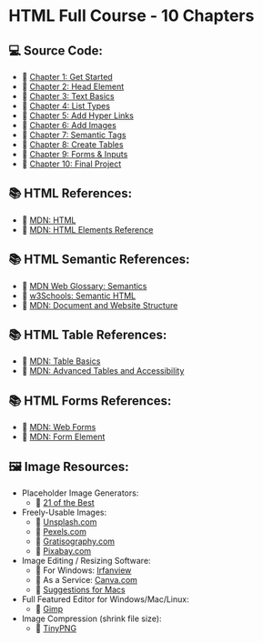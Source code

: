 # HTML Full Course - 10 Chapters

## 💻 Source Code:

- 🔗 [Chapter 1: Get Started](https://github.com/kanishkasubash/frontend-web-development/blob/master/html-full-course/lesson_01.html)
- 🔗 [Chapter 2: Head Element](https://github.com/kanishkasubash/frontend-web-development/blob/master/html-full-course/lesson_02.html)
- 🔗 [Chapter 3: Text Basics](https://github.com/kanishkasubash/frontend-web-development/blob/master/html-full-course/lesson_03.html)
- 🔗 [Chapter 4: List Types](https://github.com/kanishkasubash/frontend-web-development/blob/master/html-full-course/lesson_04.html)
- 🔗 [Chapter 5: Add Hyper Links](https://github.com/kanishkasubash/frontend-web-development/blob/master/html-full-course/lesson_05.html)
- 🔗 [Chapter 6: Add Images](https://github.com/kanishkasubash/frontend-web-development/blob/master/html-full-course/lesson_06.html)
- 🔗 [Chapter 7: Semantic Tags](https://github.com/kanishkasubash/frontend-web-development/blob/master/html-full-course/lesson_07.html)
- 🔗 [Chapter 8: Create Tables](https://github.com/kanishkasubash/frontend-web-development/blob/master/html-full-course/lesson_08.html)
- 🔗 [Chapter 9: Forms & Inputs](https://github.com/kanishkasubash/frontend-web-development/blob/master/html-full-course/lesson_09.html)
- 🔗 [Chapter 10: Final Project](https://github.com/kanishkasubash/frontend-web-development/blob/master/html-full-course/final_project.html)

## 📚 HTML References: 
- 🔗 [MDN: HTML](https://developer.mozilla.org/en-US/docs/Web/HTML)
- 🔗 [MDN: HTML Elements Reference](https://developer.mozilla.org/en-US/docs/Web/HTML/Element)

## 📚 HTML Semantic References: 
- 🔗 [MDN Web Glossary: Semantics](https://developer.mozilla.org/en-US/docs/Glossary/Semantics)
- 🔗 [w3Schools: Semantic HTML](https://www.w3schools.com/html/html5_semantic_elements.asp)
- 🔗 [MDN: Document and Website Structure](https://developer.mozilla.org/en-US/docs/Learn/HTML/Introduction_to_HTML/Document_and_website_structure)

## 📚 HTML Table References: 
- 🔗 [MDN: Table Basics](https://developer.mozilla.org/en-US/docs/Learn/HTML/Tables/Basics)
- 🔗 [MDN: Advanced Tables and Accessibility](https://developer.mozilla.org/en-US/docs/Learn/HTML/Tables/Advanced)

## 📚 HTML Forms References: 
- 🔗 [MDN: Web Forms](https://developer.mozilla.org/en-US/docs/Learn/Forms)
- 🔗 [MDN: Form Element](https://developer.mozilla.org/en-US/docs/Web/HTML/Element/form)

## 🖼️ Image Resources:
- Placeholder Image Generators:
    - 🔗 [21 of the Best](https://loremipsum.io/21-of-the-best-placeholder-image-generators/)
- Freely-Usable Images: 
    - 🔗 [Unsplash.com](https://unsplash.com/)
    - 🔗 [Pexels.com](https://www.pexels.com/)
    - 🔗 [Gratisography.com](https://gratisography.com/)
    - 🔗 [Pixabay.com](https://pixabay.com/)
- Image Editing / Resizing Software: 
    - 🔗 For Windows: [Irfanview](https://www.irfanview.com/)
    - 🔗 As a Service: [Canva.com](https://www.canva.com/)
    - 🔗 [Suggestions for Macs](https://www.cleverfiles.com/howto/top-5-photo-editing-apps-mac.html)
- Full Featured Editor for Windows/Mac/Linux: 
    - 🔗 [Gimp](https://www.gimp.org/)
- Image Compression (shrink file size): 
    - 🔗 [TinyPNG](https://tinypng.com/)